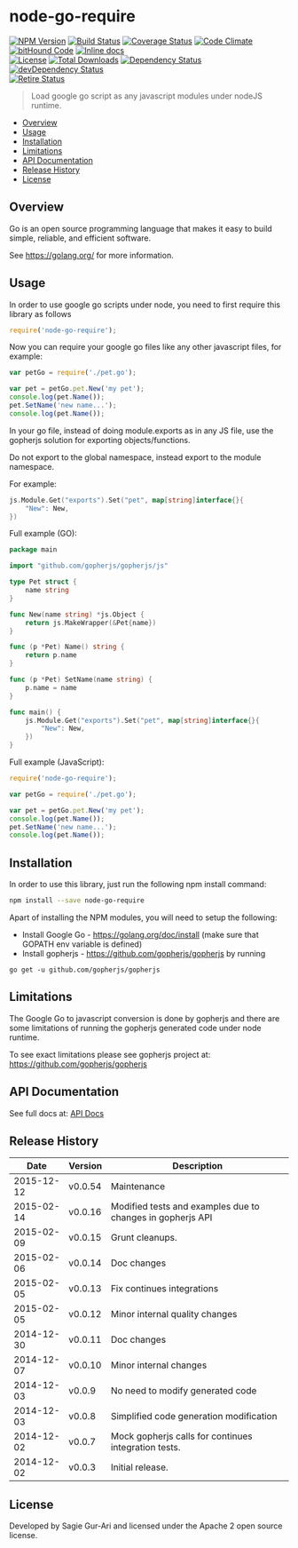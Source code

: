 # node-go-require

[![NPM Version](http://img.shields.io/npm/v/node-go-require.svg?style=flat)](https://www.npmjs.org/package/node-go-require) [![Build Status](https://travis-ci.org/sagiegurari/node-go-require.svg)](http://travis-ci.org/sagiegurari/node-go-require) [![Coverage Status](https://coveralls.io/repos/sagiegurari/node-go-require/badge.svg)](https://coveralls.io/r/sagiegurari/node-go-require) [![Code Climate](https://codeclimate.com/github/sagiegurari/node-go-require/badges/gpa.svg)](https://codeclimate.com/github/sagiegurari/node-go-require) [![bitHound Code](https://www.bithound.io/github/sagiegurari/node-go-require/badges/code.svg)](https://www.bithound.io/github/sagiegurari/node-go-require) [![Inline docs](http://inch-ci.org/github/sagiegurari/node-go-require.svg?branch=master)](http://inch-ci.org/github/sagiegurari/node-go-require)<br>
[![License](https://img.shields.io/npm/l/node-go-require.svg?style=flat)](https://github.com/sagiegurari/node-go-require/blob/master/LICENSE) [![Total Downloads](https://img.shields.io/npm/dt/node-go-require.svg?style=flat)](https://www.npmjs.org/package/node-go-require) [![Dependency Status](https://david-dm.org/sagiegurari/node-go-require.svg)](https://david-dm.org/sagiegurari/node-go-require) [![devDependency Status](https://david-dm.org/sagiegurari/node-go-require/dev-status.svg)](https://david-dm.org/sagiegurari/node-go-require#info=devDependencies)<br>
[![Retire Status](http://retire.insecurity.today/api/image?uri=https://raw.githubusercontent.com/sagiegurari/node-go-require/master/package.json)](http://retire.insecurity.today/api/image?uri=https://raw.githubusercontent.com/sagiegurari/node-go-require/master/package.json)

> Load google go script as any javascript modules under nodeJS runtime.

* [Overview](#overview)
* [Usage](#usage)
* [Installation](#installation)
* [Limitations](#limitations)
* [API Documentation](docs/api.md)
* [Release History](#history)
* [License](#license)

<a name="overview"></a>
## Overview
Go is an open source programming language that makes it easy to build simple, reliable, and efficient software.

See https://golang.org/ for more information.

<a name="usage"></a>
## Usage
In order to use google go scripts under node, you need to first require this library as follows

```js
require('node-go-require');
```

Now you can require your google go files like any other javascript files, for example:

```js
var petGo = require('./pet.go');

var pet = petGo.pet.New('my pet');
console.log(pet.Name());
pet.SetName('new name...');
console.log(pet.Name());
```

In your go file, instead of doing module.exports as in any JS file, use the gopherjs solution for exporting objects/functions.

Do not export to the global namespace, instead export to the module namespace.

For example:

```go
js.Module.Get("exports").Set("pet", map[string]interface{}{
    "New": New,
})
```

Full example (GO):

```go
package main

import "github.com/gopherjs/gopherjs/js"

type Pet struct {
	name string
}

func New(name string) *js.Object {
	return js.MakeWrapper(&Pet{name})
}

func (p *Pet) Name() string {
	return p.name
}

func (p *Pet) SetName(name string) {
	p.name = name
}

func main() {
	js.Module.Get("exports").Set("pet", map[string]interface{}{
		"New": New,
	})
}
```

Full example (JavaScript):

```js
require('node-go-require');

var petGo = require('./pet.go');

var pet = petGo.pet.New('my pet');
console.log(pet.Name());
pet.SetName('new name...');
console.log(pet.Name());
```

<a name="installation"></a>
## Installation
In order to use this library, just run the following npm install command:

```sh
npm install --save node-go-require
```

Apart of installing the NPM modules, you will need to setup the following:

 * Install Google Go - https://golang.org/doc/install (make sure that GOPATH env variable is defined)
 * Install gopherjs - https://github.com/gopherjs/gopherjs by running
```
go get -u github.com/gopherjs/gopherjs
```

<a name="limitations"></a>
## Limitations
The Google Go to javascript conversion is done by gopherjs and there are some limitations of running the gopherjs generated code under node runtime.

To see exact limitations please see gopherjs project at: https://github.com/gopherjs/gopherjs

## API Documentation
See full docs at: [API Docs](docs/api.md)

<a name="history"></a>
## Release History

| Date        | Version | Description |
| ----------- | ------- | ----------- |
| 2015-12-12  | v0.0.54  | Maintenance |
| 2015-02-14  | v0.0.16  | Modified tests and examples due to changes in gopherjs API |
| 2015-02-09  | v0.0.15  | Grunt cleanups. |
| 2015-02-06  | v0.0.14  | Doc changes |
| 2015-02-05  | v0.0.13  | Fix continues integrations |
| 2015-02-05  | v0.0.12  | Minor internal quality changes |
| 2014-12-30  | v0.0.11  | Doc changes |
| 2014-12-07  | v0.0.10  | Minor internal changes |
| 2014-12-03  | v0.0.9   | No need to modify generated code |
| 2014-12-03  | v0.0.8   | Simplified code generation modification |
| 2014-12-02  | v0.0.7   | Mock gopherjs calls for continues integration tests. |
| 2014-12-02  | v0.0.3   | Initial release. |

<a name="license"></a>
## License
Developed by Sagie Gur-Ari and licensed under the Apache 2 open source license.
